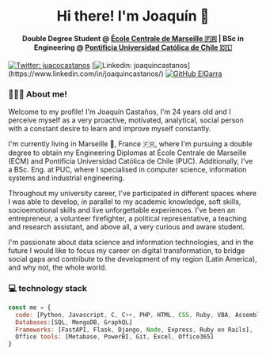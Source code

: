 
<h1 align="center">Hi there! I'm Joaquín 👋</h1>

<h4 align="center">Double Degree Student @ <a href="https://www.centrale-marseille.fr/">École Centrale de Marseille 🇫🇷</a> | BSc in Engineering @ <a href="https://www.ing.uc.cl/">Pontificia Universidad Católica de Chile 🇨🇱</a></h4>

[![Twitter: juacocastanos](https://img.shields.io/twitter/follow/juacocastanos?style=social)](https://twitter.com/juacocastanos)
[![Linkedin: joaquincastanos](https://img.shields.io/badge/-joaquincastanos-blue?style=flat-square&logo=Linkedin&logoColor=white&link=[https://www.linkedin.com/in/joaquincastanos/](https://www.linkedin.com/in/joaquincastanos/))](https://www.linkedin.com/in/joaquincastanos/)
[![GitHub ElGarra](https://img.shields.io/github/followers/ElGarra?style=social)](https://github.com/ElGarra)

<h3> 🧔🏻‍♂️ About me!</h3>

Welcome to my profile! I'm Joaquín Castaños, I'm 24 years old and I perceive myself as a very proactive, motivated, analytical, social person with a constant desire to learn and improve myself constantly.

I'm currently living in Marseille 📍, France 🇫🇷, where I'm pursuing a double degree to obtain my Engineering Diplomas at École Centrale de Marseille (ECM) and Pontificia Universidad Católica de Chile (PUC). Additionally, I've a BSc. Eng. at PUC, where I specialised in computer science, information systems and industrial engineering.

Throughout my university career, I've participated in different spaces where I was able to develop, in parallel to my academic knowledge, soft skills, socioemotional skills and live unforgettable experiences. I've been an entrepreneur, a volunteer firefighter, a political representative, a teaching and research assistant, and above all, a very curious and aware student.

I'm passionate about data science and information technologies, and in the future I would like to focus my career on digital transformation, to bridge social gaps and contribute to the development of my region (Latin America), and why not, the whole world.

<h3>💻 technology stack</h3>

```javascript
const me = {
  code: [Python, Javascript, C, C++, PHP, HTML, CSS, Ruby, VBA, Assembly, LATeX, MarkDown, R],
  Databases:[SQL, MongoDB, GraphQL]
  Frameworks: [FastAPI, Flask, Django, Node, Express, Ruby on Rails],
  Office tools: [Metabase, PowerBI, Git, Excel, Office365]
}
```

<!--
**ElGarra/ElGarra** is a ✨ _special_ ✨ repository because its `README.md` (this file) appears on your GitHub profile.

Here are some ideas to get you started:

- 🔭 I’m currently working on ...
- 🌱 I’m currently learning ...
- 👯 I’m looking to collaborate on ...
- 🤔 I’m looking for help with ...
- 💬 Ask me about ...
- 📫 How to reach me: ...
- 😄 Pronouns: ...
- ⚡ Fun fact: ...
-->
